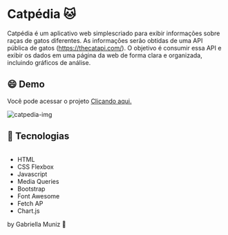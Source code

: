 # Catpédia 🐱
Catpédia é um aplicativo web simplescriado para exibir informações sobre raças de gatos diferentes. As informações serão obtidas de uma API pública de gatos (https://thecatapi.com/). O objetivo é consumir essa API e exibir os dados em uma página da
web de forma clara e organizada, incluindo gráficos de análise.

## :smile: Demo 
Você pode acessar o projeto <a href="https://gabriella-muniz.github.io/catpedia/"> Clicando aqui.</a>

![catpedia-img](https://github.com/gabriella-muniz/catpedia/assets/143722974/a0e34010-6b8a-40b1-89a6-03f5a0985fbd)


 ## :rocket:  Tecnologias

###### 
- HTML
- CSS Flexbox
- Javascript
- Media Queries
- Bootstrap
- Font Awesome
- Fetch AP
- Chart.js

by Gabriella Muniz :art:

